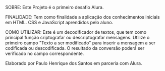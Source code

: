 SOBRE:
Este Projeto é o primeiro desafio Alura.

FINALIDADE:
Tem como finalidade a aplicação dos conhecimentos iniciais em HTML. CSS e JavaScript aprendidos pelo aluno.

COMO UTILIZAR:
Este é um decodificador de textos, que tem como principal função criptografar ou descriptografar mensagens.
Utilize o primeiro campo "Texto a ser modificado" para inserir a mensagem a ser codificada ou descodificada.
O resultado da conversão poderá ser verificado no campo correspondente.


Elaborado por Paulo Henrique dos Santos em parceria com Alura.

